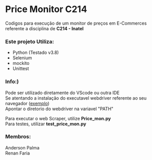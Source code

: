 # Price Monitor C214

Codigos para execução de um monitor de preços em E-Commerces referente a disciplina de **C214 - Inatel**

### Este projeto Utiliza:
- Python (Testado v3.8)
- Selenium
- mockito
- Unittest

### Info:)
Pode ser utilizado diretamente do VScode ou outra IDE  
Se atentando a instalação do executavel webdriver referente ao seu navegador ([exemplo](https://sites.google.com/a/chromium.org/chromedriver/downloads))  
Apontar o diretorio do webdriver na variavel "PATH"

Para executar o web Scraper, utilize **Price_mon.py**  
Para testes, utilizar **test_price_mon.py**

### Membros:
Anderson Palma  
Renan Faria  

